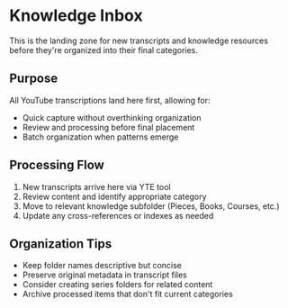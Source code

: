 # Knowledge Inbox

This is the landing zone for new transcripts and knowledge resources before they're organized into their final categories.

## Purpose

All YouTube transcriptions land here first, allowing for:
- Quick capture without overthinking organization
- Review and processing before final placement
- Batch organization when patterns emerge

## Processing Flow

1. New transcripts arrive here via YTE tool
2. Review content and identify appropriate category
3. Move to relevant knowledge subfolder (Pieces, Books, Courses, etc.)
4. Update any cross-references or indexes as needed

## Organization Tips

- Keep folder names descriptive but concise
- Preserve original metadata in transcript files
- Consider creating series folders for related content
- Archive processed items that don't fit current categories